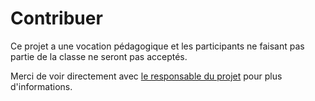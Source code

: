 # Contribuer

Ce projet a une vocation pédagogique et les participants ne faisant pas partie de la classe ne seront pas acceptés.

Merci de voir directement avec [le responsable du projet](https://github.com/SteeveDroz) pour plus d'informations.
